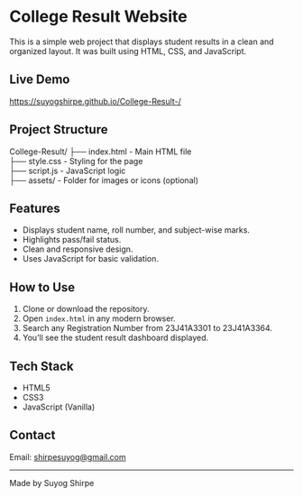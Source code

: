 # College Result Website

This is a simple web project that displays student results in a clean and organized layout. It was built using HTML, CSS, and JavaScript.

## Live Demo
https://suyogshirpe.github.io/College-Result-/

## Project Structure

College-Result/
├── index.html         - Main HTML file  
├── style.css          - Styling for the page  
├── script.js          - JavaScript logic  
├── assets/            - Folder for images or icons (optional)  

## Features

- Displays student name, roll number, and subject-wise marks.
- Highlights pass/fail status.
- Clean and responsive design.
- Uses JavaScript for basic validation.

## How to Use

1. Clone or download the repository.
2. Open `index.html` in any modern browser.
3. Search any Registration Number from 23J41A3301 to 23J41A3364.
4. You’ll see the student result dashboard displayed.

## Tech Stack

- HTML5
- CSS3
- JavaScript (Vanilla)

## Contact

Email: shirpesuyog@gmail.com

---

Made by Suyog Shirpe
